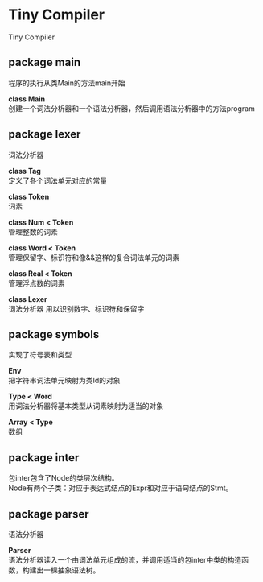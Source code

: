 ﻿Tiny Compiler
============

Tiny Compiler

package main
------------
程序的执行从类Main的方法main开始  
  
**class Main**  
创建一个词法分析器和一个语法分析器，然后调用语法分析器中的方法program  
  
package lexer  
------------
词法分析器  
  
**class Tag**  
定义了各个词法单元对应的常量   
  
**class Token**  
词素  
  
**class Num < Token**  
管理整数的词素  
  
**class Word < Token**  
管理保留字、标识符和像&&这样的复合词法单元的词素  
  
**class Real < Token**  
管理浮点数的词素  
  
**class Lexer**  
词法分析器
用以识别数字、标识符和保留字  
  
package symbols  
---------------
实现了符号表和类型  
  
**Env**  
把字符串词法单元映射为类Id的对象
  
**Type < Word**  
用词法分析器将基本类型从词素映射为适当的对象  
  
**Array < Type**  
数组  
  
package inter
-------------
包inter包含了Node的类层次结构。  
Node有两个子类：对应于表达式结点的Expr和对应于语句结点的Stmt。  
  
package parser
--------------
语法分析器  
  
**Parser**  
语法分析器读入一个由词法单元组成的流，并调用适当的包inter中类的构造函数，构建出一棵抽象语法树。  
  
  

